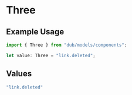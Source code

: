 # Three

## Example Usage

```typescript
import { Three } from "dub/models/components";

let value: Three = "link.deleted";
```

## Values

```typescript
"link.deleted"
```